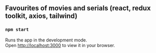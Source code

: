 ## Favourites of movies and serials (react, redux toolkit, axios, tailwind)


### `npm start`

Runs the app in the development mode.\
Open [http://localhost:3000](http://localhost:3000) to view it in your browser.
